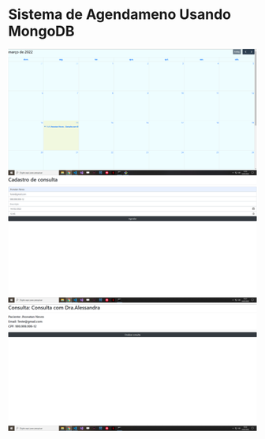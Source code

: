 # Sistema de Agendameno Usando MongoDB

<img alt="Readme" tittle="Readme" src="12.png">
<img alt="Readme" tittle="Readme" src="2.png">
<img alt="Readme" tittle="Readme" src="3.png">
